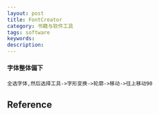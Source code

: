 ```yaml
---
layout: post
title: FontCreator
category: 书籍与软件工具
tags: software
keywords: 
description: 
---
```


#### 字体整体偏下

```
全选字体,然后选择工具->字形变换->轮廓->移动->往上移动90
```

## Reference

